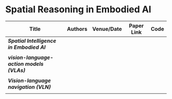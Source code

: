 # Spatial Reasoning in Embodied AI

| Title                                                                                             | Authors       | Venue/Date       | Paper Link                                   | Code                                         |
---------------------------------------------------------------------------------------------------|---------------|------------------|----------------------------------------------|----------------------------------------------|
| ***Spatial Intelligence in Embodied AI*** |||||
|  |  |  |  |  |
| ***vision-language-action models (VLAs)*** |||||
|  |  |  |  |  |
| ***Vision-language navigation (VLN)*** |||||
|  |  |  |  |  |

